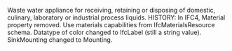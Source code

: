 Waste water appliance for receiving, retaining or disposing of domestic, culinary, laboratory or industrial process liquids. HISTORY: In IFC4, Material property removed. Use materials capabilities from IfcMaterialsResource schema. Datatype of color changed to IfcLabel (still a string value). SinkMounting changed to Mounting.